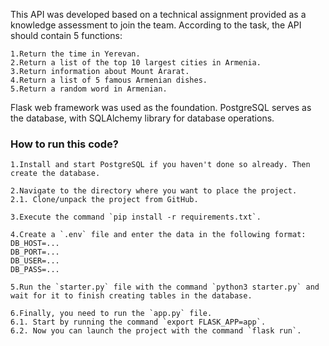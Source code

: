 This API was developed based on a technical assignment provided as a knowledge assessment to join the team. According to the task, the API should contain 5 functions:

    1.Return the time in Yerevan.
    2.Return a list of the top 10 largest cities in Armenia.
    3.Return information about Mount Ararat.
    4.Return a list of 5 famous Armenian dishes.
    5.Return a random word in Armenian.

Flask web framework was used as the foundation. PostgreSQL serves as the database, with SQLAlchemy library for database operations.

### How to run this code?

    1.Install and start PostgreSQL if you haven't done so already. Then create the database.

    2.Navigate to the directory where you want to place the project.
    2.1. Clone/unpack the project from GitHub.

    3.Execute the command `pip install -r requirements.txt`.

    4.Create a `.env` file and enter the data in the following format:
    DB_HOST=...
    DB_PORT=...
    DB_USER=...
    DB_PASS=...

    5.Run the `starter.py` file with the command `python3 starter.py` and wait for it to finish creating tables in the database.

    6.Finally, you need to run the `app.py` file.
    6.1. Start by running the command `export FLASK_APP=app`.
    6.2. Now you can launch the project with the command `flask run`.
